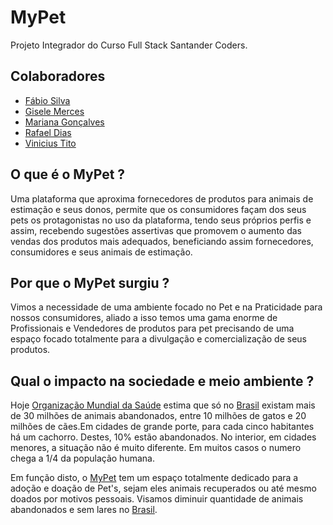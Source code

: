 <h1>MyPet</h1>
<p>Projeto Integrador do Curso Full Stack Santander Coders.</p>
    
<h2>Colaboradores</h2>
    <ul>
	<li ><a href="https://github.com/fabiosilva1295">Fábio Silva</a></li></a>  
	<li ><a href="https://github.com/giMerces">Gisele Merces</a></li>
        <li><a href="https://github.com/-MarianaGon95">Mariana Gonçalves</a></li>
        <li><a href="https://github.com/RafaelDiasCampos">Rafael Dias</a></li>
	<li><a href="https://github.com/viniciusrtito">Vinicius Tito</a></li>
    </ul>
	
<h2>O que é o MyPet ?</h2>
     <p>Uma plataforma que aproxima fornecedores de produtos para animais de estimação e seus donos,
	    permite que os consumidores façam dos seus pets os protagonistas no uso da plataforma, 
	    tendo seus próprios perfis e assim, recebendo sugestões assertivas que promovem o aumento 
	    das vendas dos produtos mais adequados, beneficiando assim fornecedores, 
	    consumidores e seus animais de estimação.</p>
		
<h2>Por que o MyPet surgiu ?</h2>
    <p>Vimos a necessidade de uma ambiente focado no Pet e na Praticidade para nossos consumidores,
        aliado a isso temos uma gama enorme de Profissionais e Vendedores de produtos para pet precisando de uma espaço
        focado totalmente para a divulgação e comercialização de seus produtos.
    </p> 
	
<h2>Qual o impacto na sociedade e meio ambiente ?</h2>
	<p>Hoje <a href="https://www.who.int/eportuguese/countries/bra/pt/">Organização Mundial da Saúde</a> estima que só no <a href="">Brasil</a> existam mais de 30 milhões de animais abandonados,
	entre 10 milhões de gatos e 20 milhões de cães.Em cidades de grande porte, para cada cinco habitantes há um cachorro. Destes, 10% estão abandonados. No interior, em cidades menores, a situação não é muito diferente. Em muitos casos o numero chega a 1/4 da população humana.</p>
	<p>Em função disto, o <a href="">MyPet</a> tem um espaço totalmente dedicado para a adoção e doação de Pet's, sejam eles animais recuperados ou até mesmo doados por motivos pessoais. Visamos diminuir quantidade de animais abandonados e sem lares no <a href="">Brasil</a>.</p>
